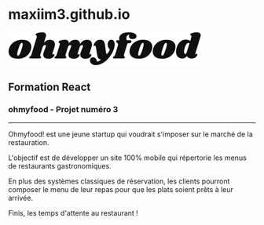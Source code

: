 # maxiim3.github.io

![](public/img/logo/ohmyfood@2x.svg)

## Formation React
### ohmyfood - Projet numéro 3

---

Ohmyfood! est une jeune startup qui voudrait s'imposer sur le marché de la restauration. 

L'objectif est de développer un site 100% mobile qui répertorie les menus de restaurants gastronomiques. 

En plus des systèmes classiques de réservation, les clients pourront composer le menu de leur repas pour que les plats soient prêts à leur arrivée. 

Finis, les temps d'attente au restaurant !

